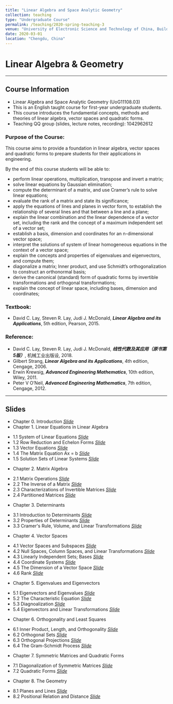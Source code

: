 ```yaml
---
title: "Linear Algebra and Space Analytic Geometry"
collection: teaching
type: "Undergraduate Course"
permalink: /teaching/2020-spring-teaching-3
venue: "University of Electronic Science and Technology of China, Building"
date: 2020-03-01
location: "Chengdu, China"
---
```


 
# Linear Algebra & Geometry

***
## Course Information
* Linear Algebra and Space Analytic Geometry (UoG11108.03)
* This is an English taught course for first-year undergraduate students.
* This course introduces the fundamental concepts, methods and theories of linear algebra, vector spaces and quadratic forms. 
* Teaching QQ group (slides, lecture notes, recording): 1042962612 


### Purpose of the Course:
This course aims to provide a foundation in linear algebra, vector spaces and quadratic forms to prepare students for their applications in engineering.

By the end of this course students will be able to: 
* perform linear operations, multiplication, transpose and invert a matrix;
* solve linear equations by Gaussian elimination;
* compute the determinant of a matrix, and use Cramer’s rule to solve linear equations;
* evaluate the rank of a matrix and state its significance;
* apply the equations of lines and planes in vector form, to establish the relationship of several lines and that between a line and a plane;
* explain the linear combination and the linear dependence of a vector set, including the rank and the concept of a maximum independent set of a vector set;
* establish a basis, dimension and coordinates for an n-dimensional vector space;
* interpret the solutions of system of linear homogeneous equations in the context of a vector space;
* explain the concepts and properties of eigenvalues and eigenvectors, and compute them;
* diagonalize a matrix; Inner product, and use Schmidt’s orthogonalization to construct an orthonormal basis;
* derive the canonical (standard) form of quadratic forms by invertible transformations and orthogonal transformations;
* explain the concept of linear space, including bases, dimension and coordinates;


### Textbook:  
* David C. Lay, Steven R. Lay, Judi J. McDonald, _**Linear Algebra and its Applications**_, 5th edition,  Pearson, 2015. 

### Reference:
* David C. Lay, Steven R. Lay, Judi J. McDonald, _**线性代数及其应用（原书第5版）**_, 机械工业出版设, 2018.
* Gilbert Strang, _**Linear Algebra and its Applications**_, 4th edition, Cengage, 2006.
* Erwin Krewsig, _**Advanced Engineering Mathematics**_, 10th edition, Wiley, 2011.
* Peter V O’Neil, _**Advanced Engineering Mathematics**_, 7th edition, Cengage, 2012.


***
## Slides
* Chapter 0.  Introduction  [_Slide_](http://xiaozhouli.com/resources/LA2020/Chapter0_Introduction.pdf)
* Chapter 1.  Linear Equations in Linear Algebra
- 1.1 System of Linear Equations  [_Slide_](http://xiaozhouli.com/resources/LA2020/Section1_1_LinearSystem.pdf)
- 1.2 Row Reduction and Echelon Forms  [_Slide_](http://xiaozhouli.com/resources/LA2020/Section1_2_RowReduction_EchelonFroms.pdf)
- 1.3 Vector Equations  [_Slide_](http://xiaozhouli.com/resources/LA2020/Section1_3_Vector.pdf)
- 1.4 The Matrix Equation Ax = b  [_Slide_](http://xiaozhouli.com/resources/LA2020/Section1_4_MatrixEquation.pdf)
- 1.5 Solution Sets of Linear Systems  [_Slide_](http://xiaozhouli.com/resources/LA2020/Section1_5_SolutionSet.pdf)
* Chapter 2.  Matrix Algebra
- 2.1 Matrix Operations  [_Slide_](http://xiaozhouli.com/resources/LA2020/Section2_1_MatrixOperations.pdf)
- 2.2 The Inverse of a Matrix  [_Slide_](http://xiaozhouli.com/resources/LA2020/Section2_2_Inverse.pdf)
- 2.3 Characterizations of Invertible Matrices  [_Slide_](http://xiaozhouli.com/resources/LA2020/Section2_3_InvertibleMatrices.pdf)
- 2.4 Partitioned Matrices  [_Slide_](http://xiaozhouli.com/resources/LA2020/Section2_4_PartitionedMatrices.pdf)
* Chapter 3.  Determinants
- 3.1 Introduction to Determinants  [_Slide_](http://xiaozhouli.com/resources/LA2020/Section3_1_Determinants.pdf)
- 3.2 Properties of Determinants  [_Slide_](http://xiaozhouli.com/resources/LA2020/Section3_2_PropertiesDeterminants.pdf)
- 3.3 Cramer's Rule, Volume, and Linear Transformations  [_Slide_](http://xiaozhouli.com/resources/LA2020/Section3_3_CramersRule.pdf)
* Chapter 4.  Vector Spaces  
- 4.1 Vector Spaces and Subspaces  [_Slide_](http://xiaozhouli.com/resources/LA2020/Section4_1_VectorSpaces.pdf)
- 4.2 Null Spaces, Column Spaces, and Linear Transformations  [_Slide_](http://xiaozhouli.com/resources/LA2020/Section4_2_NullSpace_ColumnSpace.pdf)
- 4.3 Linearly Independent Sets; Bases  [_Slide_](http://xiaozhouli.com/resources/LA2020/Section4_3_Linearly_Independent_Sets_Bases.pdf)
- 4.4 Coordinate Systems  [_Slide_](http://xiaozhouli.com/resources/LA2020/Section4_4_CoordinateSystems.pdf)
- 4.5 The Dimension of a Vector Space  [_Slide_](http://xiaozhouli.com/resources/LA2020/Section4_5_Dimension.pdf)
- 4.6 Rank  [_Slide_](http://xiaozhouli.com/resources/LA2020/Section4_6_Rank.pdf)
* Chapter 5.  Eigenvalues and Eigenvectors
- 5.1 Eigenvectors and Eigenvalues  [_Slide_](http://xiaozhouli.com/resources/LA2020/Section5_1_Eigenvector.pdf)
- 5.2 The Characteristic Equation  [_Slide_](http://xiaozhouli.com/resources/LA2020/Section5_2_Characteristic.pdf)
- 5.3 Diagnoalization  [_Slide_](http://xiaozhouli.com/resources/LA2020/Section5_3_Diagonalization.pdf)
- 5.4 Eigenvectors and Linear Transformations  [_Slide_](http://xiaozhouli.com/resources/LA2020/Section5_4_LinearTransformation.pdf)
* Chapter 6.  Orthogonality and Least Squares
- 6.1 Inner Product, Length, and Orthogonality  [_Slide_](http://xiaozhouli.com/resources/LA2020/Section6_1_InnerProduct_Orthognality.pdf)
- 6.2 Orthogonal Sets  [_Slide_](http://xiaozhouli.com/resources/LA2020/Section6_2_OrthogonalSets.pdf)
- 6.3 Orthogonal Projections  [_Slide_](http://xiaozhouli.com/resources/LA2020/Section6_3_OrthogonalProjection.pdf)
- 6.4 The Gram-Schmidt Process  [_Slide_](http://xiaozhouli.com/resources/LA2020/Section6_4_Gram-Schmidt.pdf)
* Chapter 7.  Symmetric Matrices and Quadratic Forms
- 7.1 Diagonalization of Symmetric Matrices  [_Slide_](http://xiaozhouli.com/resources/LA2020/Section7_1_SymmetricMatrices.pdf)
- 7.2 Quadratic Forms  [_Slide_](http://xiaozhouli.com/resources/LA2020/Section7_2_QuadraticForms.pdf)
* Chapter 8.  The Geometry
- 8.1 Planes and Lines  [_Slide_](http://xiaozhouli.com/resources/LA2020/Section8_1_Lines_Planes.pdf)
- 8.2 Positional Relation and Distance  [_Slide_](http://xiaozhouli.com/resources/LA2020/Section8_2_PositionalRelations_Distance.pdf)
